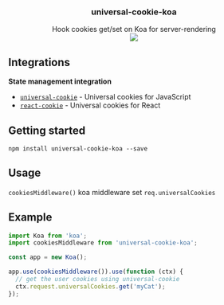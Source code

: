 <h3 align="center">
  universal-cookie-koa
</h3>

<p align="center">
  Hook cookies get/set on Koa for server-rendering<br />
  <a href="https://badge.fury.io/js/universal-cookie-koa"><img src="https://badge.fury.io/js/universal-cookie-koa.svg" /></a>
</p>

## Integrations

**State management integration**

- [`universal-cookie`](https://www.npmjs.com/package/universal-cookie) - Universal cookies for JavaScript
- [`react-cookie`](https://www.npmjs.com/package/react-cookie) - Universal cookies for React

## Getting started

`npm install universal-cookie-koa --save`

## Usage

`cookiesMiddleware()` koa middleware set `req.universalCookies`

## Example

```js
import Koa from 'koa';
import cookiesMiddleware from 'universal-cookie-koa';

const app = new Koa();

app.use(cookiesMiddleware()).use(function (ctx) {
  // get the user cookies using universal-cookie
  ctx.request.universalCookies.get('myCat');
});
```
